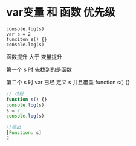 # var变量 和 函数 优先级

```Js
console.log(s)
var s = 2
funciton s() {}
console.log(s)
```

函数提升 大于 变量提升



第一个 s 时 先找到的是函数 

第二个 s 时 var 已经 定义 s 并且覆盖 function s() {} 



```js
// 过程
function s() {}
console.log(s)
s = 2
console.log(s)

//输出
[Function: s]
2
```

